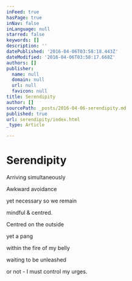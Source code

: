 ```yaml
---
inFeed: true
hasPage: true
inNav: false
inLanguage: null
starred: false
keywords: []
description: ''
datePublished: '2016-04-06T03:58:18.443Z'
dateModified: '2016-04-06T03:58:17.668Z'
authors: []
publisher:
  name: null
  domain: null
  url: null
  favicon: null
title: Serendipity
author: []
sourcePath: _posts/2016-04-06-serendipity.md
published: true
url: serendipity/index.html
_type: Article

---
```

# Serendipity

Arriving simultaneously

Awkward avoidance

yet necessary so we remain

mindful & centred.

Centred on the outside

yet  a pang

within the fire of my belly

waiting to be unleashed

or not - I must control my urges.